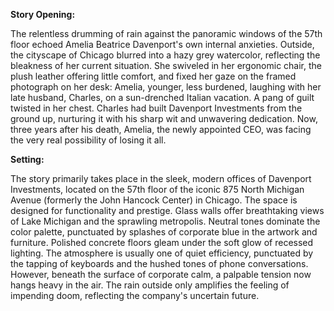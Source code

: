 **Story Opening:**

The relentless drumming of rain against the panoramic windows of the 57th floor echoed Amelia Beatrice Davenport's own internal anxieties. Outside, the cityscape of Chicago blurred into a hazy grey watercolor, reflecting the bleakness of her current situation. She swiveled in her ergonomic chair, the plush leather offering little comfort, and fixed her gaze on the framed photograph on her desk: Amelia, younger, less burdened, laughing with her late husband, Charles, on a sun-drenched Italian vacation. A pang of guilt twisted in her chest. Charles had built Davenport Investments from the ground up, nurturing it with his sharp wit and unwavering dedication. Now, three years after his death, Amelia, the newly appointed CEO, was facing the very real possibility of losing it all.

**Setting:**

The story primarily takes place in the sleek, modern offices of Davenport Investments, located on the 57th floor of the iconic 875 North Michigan Avenue (formerly the John Hancock Center) in Chicago. The space is designed for functionality and prestige. Glass walls offer breathtaking views of Lake Michigan and the sprawling metropolis. Neutral tones dominate the color palette, punctuated by splashes of corporate blue in the artwork and furniture. Polished concrete floors gleam under the soft glow of recessed lighting. The atmosphere is usually one of quiet efficiency, punctuated by the tapping of keyboards and the hushed tones of phone conversations. However, beneath the surface of corporate calm, a palpable tension now hangs heavy in the air. The rain outside only amplifies the feeling of impending doom, reflecting the company's uncertain future.
